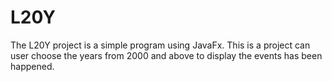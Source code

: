 # L20Y
The L20Y project is a simple program using JavaFx. This is a project can user choose the years from 2000 and above to display the events has been happened.
